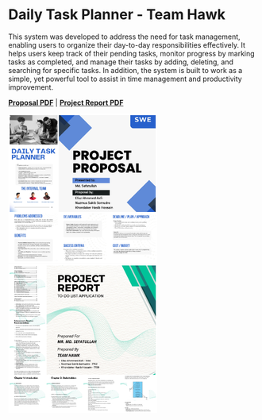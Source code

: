 # Daily Task Planner - Team Hawk

This system was developed to address the need for task management, enabling users to organize their day-to-day responsibilities effectively. It helps users keep track of their pending tasks, monitor progress by marking tasks as completed, and manage their tasks by adding, deleting, and searching for specific tasks. In addition, the system is built to work as a simple, yet powerful tool to assist in time management and productivity improvement.

**[Proposal PDF](https://github.com/khh-Niloy/daily-task-planner/blob/main/assets/Project%20Proposal%20-%20Team%20Hawk.pdf)** | **[Project Report PDF](https://github.com/khh-Niloy/daily-task-planner/blob/main/assets/lab-report.pdf)**
<p align="left">
  <img src="assets/proposal.png" alt="Proposal" width="300" style="display: inline-block; margin-right: 10px;">
  <img src="assets/lab%20report.png" alt="Proposal" width="300" style="display: inline-block;">
</p>


